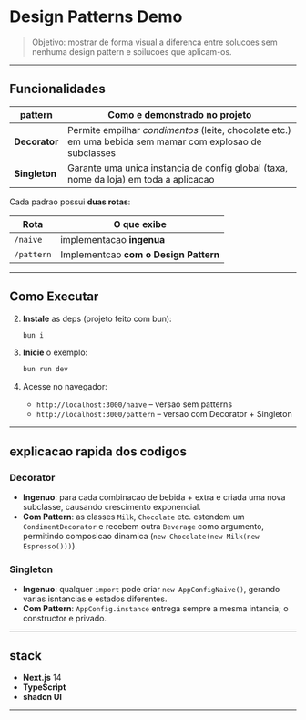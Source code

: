 # Design Patterns Demo

> Objetivo: mostrar de forma visual a diferenca entre solucoes sem nenhuma design pattern e soilucoes que aplicam-os.

---

## Funcionalidades

| pattern        | Como e demonstrado no projeto                                                               |
| ------------- | ------------------------------------------------------------------------------------------- |
| **Decorator** | Permite empilhar *condimentos* (leite, chocolate etc.) em uma bebida sem mamar com explosao de subclasses |
| **Singleton** | Garante uma unica instancia de config global (taxa, nome da loja) em toda a aplicacao |

Cada padrao possui **duas rotas**:

| Rota       | O que exibe                            |
| ---------- | -------------------------------------- |
| `/naive`   | implementacao **ingenua**     |
| `/pattern` | Implementcao **com o Design Pattern** |

---

## Como Executar

2. **Instale** as deps (projeto feito com bun):

   ```bash
   bun i
   ```
3. **Inicie** o exemplo:

   ```bash
   bun run dev
   ```
4. Acesse no navegador:

   * `http://localhost:3000/naive`  – versao sem patterns
   * `http://localhost:3000/pattern` – versao com Decorator + Singleton

---

## explicacao rapida dos codigos

### Decorator

* **Ingenuo**: para cada combinacao de bebida + extra e criada uma nova subclasse, causando crescimento exponencial.
* **Com Pattern**: as classes `Milk`, `Chocolate` etc. estendem um `CondimentDecorator` e recebem outra `Beverage` como argumento, permitindo composicao dinamica (`new Chocolate(new Milk(new Espresso()))`).

### Singleton

* **Ingenuo**: qualquer `import` pode criar `new AppConfigNaive()`, gerando varias isntancias e estados diferentes.
* **Com Pattern**: `AppConfig.instance` entrega sempre a mesma intancia; o constructor e privado.

---

## stack

* **Next.js** 14
* **TypeScript**
* **shadcn UI**

---
